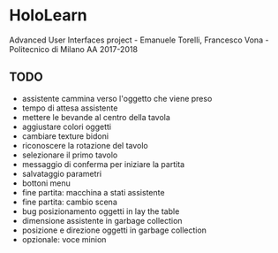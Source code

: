 # HoloLearn
Advanced User Interfaces project - Emanuele Torelli, Francesco Vona - Politecnico di Milano AA 2017-2018

## TODO
- assistente cammina verso l'oggetto che viene preso
- tempo di attesa assistente
- mettere le bevande al centro della tavola
- aggiustare colori oggetti
- cambiare texture bidoni
- riconoscere la rotazione del tavolo
- selezionare il primo tavolo
- messaggio di conferma per iniziare la partita
- salvataggio parametri
- bottoni menu
- fine partita: macchina a stati assistente
- fine partita: cambio scena
- bug posizionamento oggetti in lay the table
- dimensione assistente in garbage collection
- posizione e direzione oggetti in garbage collection
- opzionale: voce minion
